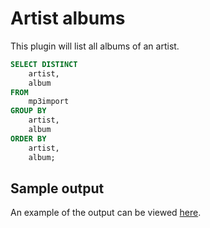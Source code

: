 # Artist albums

This plugin will list all albums of an artist.

```sql
SELECT DISTINCT
    artist,
    album
FROM
    mp3import
GROUP BY
    artist,
    album
ORDER BY
    artist,
    album;
```

## Sample output

An example of the output can be viewed [here][app_statistic].

[app_statistic]: ./../../sample/All%20albums%20per%20artist.html
